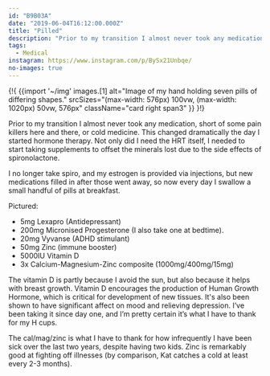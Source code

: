 ```yaml
---
id: "B9B03A"
date: "2019-06-04T16:12:00.000Z"
title: "Pilled"
description: "Prior to my transition I almost never took any medication."
tags:
  - Medical
instagram: https://www.instagram.com/p/BySx21Unbqe/
no-images: true
---
```

{!{
{{import '~/img' images.[1]
  alt="Image of my hand holding seven pills of differing shapes."
  srcSizes="(max-width: 576px) 100vw, (max-width: 1020px) 50vw, 576px"
  className="card right span3"
}}
}!}

Prior to my transition I almost never took any medication, short of some pain killers here and there, or cold medicine. This changed dramatically the day I started hormone therapy. Not only did I need the HRT itself, I needed to start taking supplements to offset the minerals lost due to the side effects of spironolactone.

I no longer take spiro, and my estrogen is provided via injections, but new medications filled in after those went away, so now every day I swallow a small handful of pills at breakfast.

Pictured:

- 5mg Lexapro (Antidepressant)
- 200mg Micronised Progesterone (I also take one at bedtime).
- 20mg Vyvanse (ADHD stimulant)
- 50mg Zinc (immune booster)
- 5000IU Vitamin D
- 3x Calcium-Magnesium-Zinc composite (1000mg/400mg/15mg)

The vitamin D is partly because I avoid the sun, but also because it helps with breast growth. Vitamin D encourages the production of Human Growth Hormone, which is critical for development of new tissues. It's also been shown to have significant affect on mood and relieving depression. I’ve been taking it since day one, and I’m pretty certain it’s what I have to thank for my H cups.

The cal/mag/zinc is what I have to thank for how infrequently I have been sick over the last two years, despite having two kids. Zinc is remarkably good at fighting off illnesses (by comparison, Kat catches a cold at least every 2-3 months).

